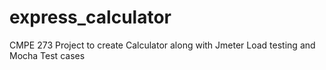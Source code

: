 # express_calculator
CMPE 273 Project to create Calculator along with Jmeter Load testing and Mocha Test cases
